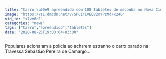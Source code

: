 ```yaml
---
title: "Carro \u00e9 apreendido com 108 tabletes de maconha no Nova Cidade"
image: "https://s1.dmcdn.net/v/SPCIr1VEQv2oYPzMd/x240"
vid_id: "x7vm6d1"
categories: "news"
tags: ["Carro","apreendido","tabletes"]
date: "2020-08-26T19:03:04+03:00"
---
```

Populares acionaram a polícia ao acharem estranho o carro parado na Travessa Sebastião Pereira de Camargo...
